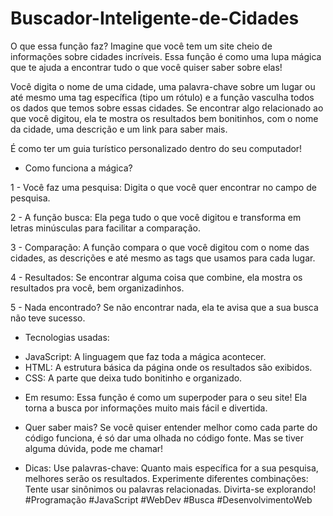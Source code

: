 # Buscador-Inteligente-de-Cidades

O que essa função faz?
Imagine que você tem um site cheio de informações sobre cidades incríveis. Essa função é como uma lupa mágica que te ajuda a encontrar tudo o que você quiser saber sobre elas!

Você digita o nome de uma cidade, uma palavra-chave sobre um lugar ou até mesmo uma tag específica (tipo um rótulo) e a função vasculha todos os dados que temos sobre essas cidades. Se encontrar algo relacionado ao que você digitou, ela te mostra os resultados bem bonitinhos, com o nome da cidade, uma descrição e um link para saber mais.

É como ter um guia turístico personalizado dentro do seu computador!


- Como funciona a mágica?

1 - Você faz uma pesquisa: Digita o que você quer encontrar no campo de pesquisa.

2 - A função busca: Ela pega tudo o que você digitou e transforma em letras minúsculas para facilitar a comparação.

3 - Comparação: A função compara o que você digitou com o nome das cidades, as descrições e até mesmo as tags que usamos para cada lugar.

4 - Resultados: Se encontrar alguma coisa que combine, ela mostra os resultados pra você, bem organizadinhos.

5 - Nada encontrado? Se não encontrar nada, ela te avisa que a sua busca não teve sucesso.


- Tecnologias usadas:

* JavaScript: A linguagem que faz toda a mágica acontecer.
* HTML: A estrutura básica da página onde os resultados são exibidos.
* CSS: A parte que deixa tudo bonitinho e organizado.

- Em resumo:
Essa função é como um superpoder para o seu site! Ela torna a busca por informações muito mais fácil e divertida.

- Quer saber mais?
Se você quiser entender melhor como cada parte do código funciona, é só dar uma olhada no código fonte. Mas se tiver alguma dúvida, pode me chamar!

- Dicas:
Use palavras-chave: Quanto mais específica for a sua pesquisa, melhores serão os resultados.
Experimente diferentes combinações: Tente usar sinônimos ou palavras relacionadas.
Divirta-se explorando!
#Programação #JavaScript #WebDev #Busca #DesenvolvimentoWeb
